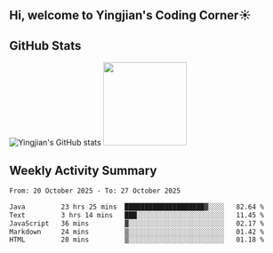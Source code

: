 ## Hi, welcome to Yingjian's Coding Corner☀️

## GitHub Stats
![Yingjian's GitHub stats](https://github-readme-stats.vercel.app/api?username=BigBigBai&show_icons=true&hide=stars,issues&hide_border=true&theme=merko&bg_color=00000000)
<img height="150em" src="https://github-readme-stats.vercel.app/api/top-langs/?username=BigBigBai&layout=compact&hide_border=true&theme=merko&bg_color=00000000"/>

## Weekly Activity Summary

<!--START_SECTION:waka-->

```txt
From: 20 October 2025 - To: 27 October 2025

Java         23 hrs 25 mins  ████████████████████▓░░░░   82.64 %
Text         3 hrs 14 mins   ███░░░░░░░░░░░░░░░░░░░░░░   11.45 %
JavaScript   36 mins         ▓░░░░░░░░░░░░░░░░░░░░░░░░   02.17 %
Markdown     24 mins         ▒░░░░░░░░░░░░░░░░░░░░░░░░   01.42 %
HTML         20 mins         ▒░░░░░░░░░░░░░░░░░░░░░░░░   01.18 %
```

<!--END_SECTION:waka-->



